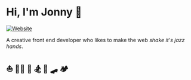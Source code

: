 # Hi, I'm Jonny 👋

[![Website](https://img.shields.io/website?label=jonsnow.world&style=for-the-badge&color=c3fffa&url=https%3A%2F%2Fjonsnow.world)](https://jonsnow.world)

A creative front end developer who likes to make the web *shake it's jazz hands*.

## ⛵ 🏄‍♂️ 🌊 🏂 🍻 🛹 🏕️
